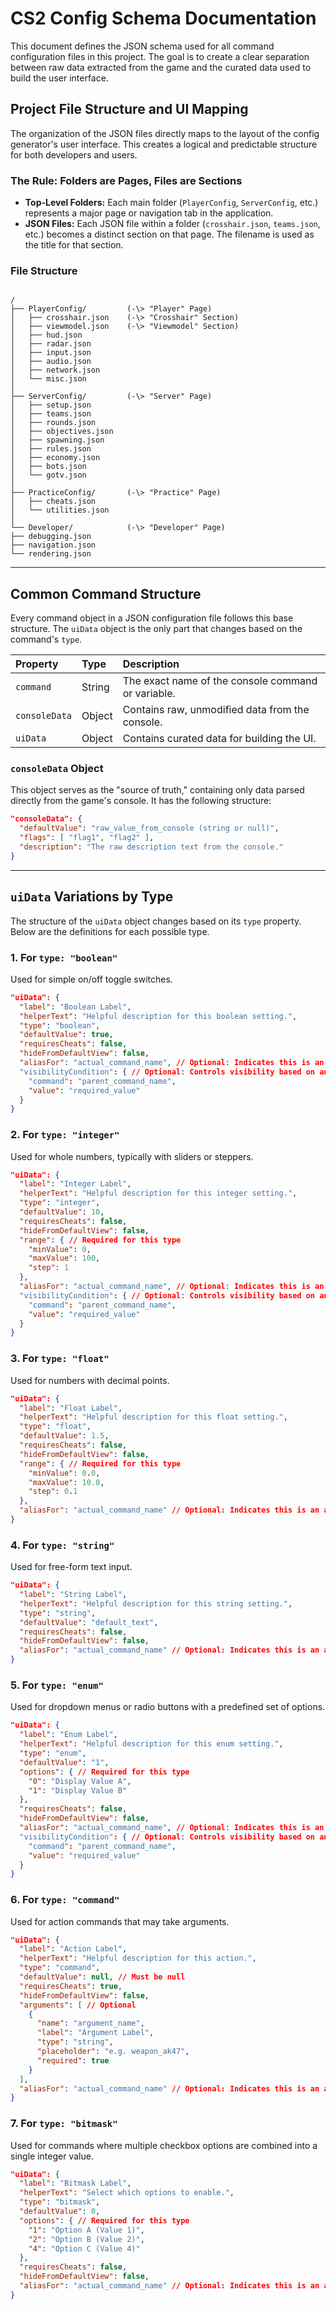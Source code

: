 # CS2 Config Schema Documentation

This document defines the JSON schema used for all command configuration files in this project. The goal is to create a clear separation between raw data extracted from the game and the curated data used to build the user interface.

## Project File Structure and UI Mapping

The organization of the JSON files directly maps to the layout of the config generator's user interface. This creates a logical and predictable structure for both developers and users.

### The Rule: Folders are Pages, Files are Sections

* **Top-Level Folders:** Each main folder (`PlayerConfig`, `ServerConfig`, etc.) represents a major page or navigation tab in the application.
* **JSON Files:** Each JSON file within a folder (`crosshair.json`, `teams.json`, etc.) becomes a distinct section on that page. The filename is used as the title for that section.

### File Structure

```

/
├── PlayerConfig/         (-\> "Player" Page)
│   ├── crosshair.json    (-\> "Crosshair" Section)
│   ├── viewmodel.json    (-\> "Viewmodel" Section)
│   ├── hud.json
│   ├── radar.json
│   ├── input.json
│   ├── audio.json
│   ├── network.json
│   └── misc.json
│
├── ServerConfig/         (-\> "Server" Page)
│   ├── setup.json
│   ├── teams.json
│   ├── rounds.json
│   ├── objectives.json
│   ├── spawning.json
│   ├── rules.json
│   ├── economy.json
│   ├── bots.json
│   └── gotv.json
│
├── PracticeConfig/       (-\> "Practice" Page)
│   ├── cheats.json
│   └── utilities.json
│
└── Developer/            (-\> "Developer" Page)
├── debugging.json
├── navigation.json
└── rendering.json

````

---

## Common Command Structure

Every command object in a JSON configuration file follows this base structure. The `uiData` object is the only part that changes based on the command's `type`.

| Property      | Type   | Description                                       |
| :------------ | :----- | :------------------------------------------------ |
| `command`     | String | The exact name of the console command or variable. |
| `consoleData` | Object | Contains raw, unmodified data from the console.   |
| `uiData`      | Object | Contains curated data for building the UI.        |

### `consoleData` Object

This object serves as the "source of truth," containing only data parsed directly from the game's console. It has the following structure:

```json
"consoleData": {
  "defaultValue": "raw_value_from_console (string or null)",
  "flags": [ "flag1", "flag2" ],
  "description": "The raw description text from the console."
}
````

-----

## `uiData` Variations by Type

The structure of the `uiData` object changes based on its `type` property. Below are the definitions for each possible type.

### 1\. For `type: "boolean"`

Used for simple on/off toggle switches.

```json
"uiData": {
  "label": "Boolean Label",
  "helperText": "Helpful description for this boolean setting.",
  "type": "boolean",
  "defaultValue": true,
  "requiresCheats": false,
  "hideFromDefaultView": false,
  "aliasFor": "actual_command_name", // Optional: Indicates this is an alias.
  "visibilityCondition": { // Optional: Controls visibility based on another command.
    "command": "parent_command_name",
    "value": "required_value"
  }
}
```

### 2\. For `type: "integer"`

Used for whole numbers, typically with sliders or steppers.

```json
"uiData": {
  "label": "Integer Label",
  "helperText": "Helpful description for this integer setting.",
  "type": "integer",
  "defaultValue": 10,
  "requiresCheats": false,
  "hideFromDefaultView": false,
  "range": { // Required for this type
    "minValue": 0,
    "maxValue": 100,
    "step": 1
  },
  "aliasFor": "actual_command_name", // Optional: Indicates this is an alias.
  "visibilityCondition": { // Optional: Controls visibility based on another command.
    "command": "parent_command_name",
    "value": "required_value"
  }
}
```

### 3\. For `type: "float"`

Used for numbers with decimal points.

```json
"uiData": {
  "label": "Float Label",
  "helperText": "Helpful description for this float setting.",
  "type": "float",
  "defaultValue": 1.5,
  "requiresCheats": false,
  "hideFromDefaultView": false,
  "range": { // Required for this type
    "minValue": 0.0,
    "maxValue": 10.0,
    "step": 0.1
  },
  "aliasFor": "actual_command_name" // Optional: Indicates this is an alias.
}
```

### 4\. For `type: "string"`

Used for free-form text input.

```json
"uiData": {
  "label": "String Label",
  "helperText": "Helpful description for this string setting.",
  "type": "string",
  "defaultValue": "default_text",
  "requiresCheats": false,
  "hideFromDefaultView": false,
  "aliasFor": "actual_command_name" // Optional: Indicates this is an alias.
}
```

### 5\. For `type: "enum"`

Used for dropdown menus or radio buttons with a predefined set of options.

```json
"uiData": {
  "label": "Enum Label",
  "helperText": "Helpful description for this enum setting.",
  "type": "enum",
  "defaultValue": "1",
  "options": { // Required for this type
    "0": "Display Value A",
    "1": "Display Value B"
  },
  "requiresCheats": false,
  "hideFromDefaultView": false,
  "aliasFor": "actual_command_name", // Optional: Indicates this is an alias.
  "visibilityCondition": { // Optional: Controls visibility based on another command.
    "command": "parent_command_name",
    "value": "required_value"
  }
}
```

### 6\. For `type: "command"`

Used for action commands that may take arguments.

```json
"uiData": {
  "label": "Action Label",
  "helperText": "Helpful description for this action.",
  "type": "command",
  "defaultValue": null, // Must be null
  "requiresCheats": true,
  "hideFromDefaultView": false,
  "arguments": [ // Optional
    {
      "name": "argument_name",
      "label": "Argument Label",
      "type": "string",
      "placeholder": "e.g. weapon_ak47",
      "required": true
    }
  ],
  "aliasFor": "actual_command_name" // Optional: Indicates this is an alias.
}
```

### 7\. For `type: "bitmask"`

Used for commands where multiple checkbox options are combined into a single integer value.

```json
"uiData": {
  "label": "Bitmask Label",
  "helperText": "Select which options to enable.",
  "type": "bitmask",
  "defaultValue": 0,
  "options": { // Required for this type
    "1": "Option A (Value 1)",
    "2": "Option B (Value 2)",
    "4": "Option C (Value 4)"
  },
  "requiresCheats": false,
  "hideFromDefaultView": false,
  "aliasFor": "actual_command_name" // Optional: Indicates this is an alias.
}
```